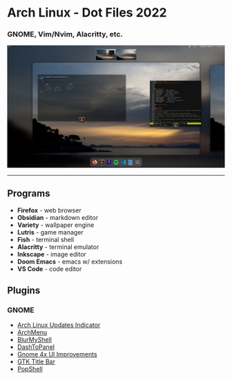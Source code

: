 # Arch Linux - Dot Files 2022
### GNOME, Vim/Nvim, Alacritty, etc.

![:-)](./img/scrn.png)

---

## Programs
- **Firefox** - web browser
- **Obsidian** - markdown editor
- **Variety** - wallpaper engine
- **Lutris** - game manager
- **Fish** - terminal shell
- **Alacritty** - terminal emulator
- **Inkscape** - image editor
- **Doom Emacs** - emacs w/ extensions
- **VS Code** - code editor

## Plugins
### GNOME
- [Arch Linux Updates Indicator](https://github.com/RaphaelRochet/arch-update)
- [ArchMenu](https://gitlab.com/arcmenu/ArcMenu)
- [BlurMyShell](https://github.com/aunetx/blur-my-shell)
- [DashToPanel](https://github.com/home-sweet-gnome/dash-to-panel)
- [Gnome 4x UI Improvements](https://github.com/axxapy/gnome-ui-tune)
- [GTK Title Bar](https://github.com/velitasali/gtktitlebar)
- [PopShell](https://github.com/pop-os/shell)
